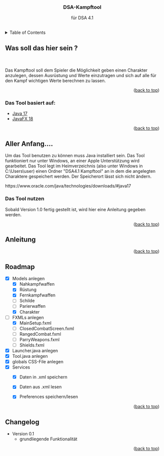 <div id="top"></div>

<br>
<h3 style="text-align: center;">DSA-Kampftool</h3>
<div style="text-align: center;">
  <p style="text-align: center;">
    für DSA 4.1
  </p>
</div>
<br>

<!-- TABLE OF CONTENTS -->
<details>
  <summary>Table of Contents</summary>
  <ol>
    <li>
      <a href="#Was-soll-das-hier-sein">Was soll das hier sein</a>
      <ul>
        <li><a href="#built-with">Built With</a></li>
      </ul>
    </li>
    <li>
      <a href="#Was-soll-das-hier-sein">Getting Started</a>
      <ul>
        <li><a href="#prerequisites">Prerequisites</a></li>
        <li><a href="#installation">Installation</a></li>
      </ul>
    </li>
    <li><a href="#usage">Usage</a></li>
    <li><a href="#roadmap">Roadmap</a></li>
    <li><a href="#changelog">Changelog</a></li>
  </ol>
</details>


<!-- WAS SOLL DAS HIER SEIN -->
<div id="Was-soll-das-hier-sein"></div>

## Was soll das hier sein ?
<br>
<br>
Das Kampftool soll dem Spieler die Möglichkeit geben einen Charakter anzulegen, dessen Ausrüstung und Werte einzutragen und sich auf alle für den Kampf wichtigen Werte berechnen zu lassen. 

<p style="text-align: right;">(<a href="#top">back to top</a>)</p>

<div id="built-with"></div>

### Das Tool basiert auf:

* [Java 17](https://www.oracle.com/java/)
* [JavaFX 18](https://openjfx.io/)


<p style="text-align: right;">(<a href="#top">back to top</a>)</p>

<!-- ALLER ANFANG -->
<div id="aller-anfang"></div>

## Aller Anfang....

Um das Tool benutzen zu können muss Java installiert sein. Das Tool funktioniert nur unter Windows, an einer Apple Unterstützung wird gearbeitet.
Das Tool legt im Heimverzeichnis (also unter Windows in C:\Users\user) einen Ordner "DSA4.1 Kampftool" an in dem die angelegten Charaktere gespeichert werden. Der Speicherort lässt sich nicht ändern.


<div id="prerequisites"></div>
  https://www.oracle.com/java/technologies/downloads/#java17

<div id="installation"></div>

### Das Tool nutzen

Sobald Version 1.0 fertig gestellt ist, wird hier eine Anleitung gegeben werden. 

<p style="text-align: right;">(<a href="#top">back to top</a>)</p>

<div id="usage"></div>

<!-- USAGE EXAMPLES -->
## Anleitung

<p style="text-align: right;">(<a href="#top">back to top</a>)</p>


<div id="roadmap"></div>
<!-- ROADMAP -->

## Roadmap

- [X] Models anlegen
  - [X] Nahkampfwaffen
  - [X] Rüstung
  - [X] Fernkampfwaffen
  - [ ] Schilde
  - [ ] Parierwaffen
  - [X] Charakter
- [ ] FXMLs anlegen
  - [X] MainSetup.fxml
  - [ ] ClosedCombatScreen.fxml
  - [ ] RangedCombat.fxml
  - [ ] ParryWeapons.fxml
  - [ ] Shields.fxml
- [X] Launcher.java anlegen
- [X] Tool.java anlegen
- [X] globals CSS-File anlegen
- [X] Services
  - [X] Daten in .xml speichern
  - [X] Daten aus .xml lesen
  - [X] Preferences speichern/lesen



<p style="text-align: right;">(<a href="#top">back to top</a>)</p>


<div id="changelog"></div>
<!-- CHANGELOG -->

## Changelog

- Version 0.1
  - grundliegende Funktionalität


<p style="text-align: right;">(<a href="#top">back to top</a>)</p>

